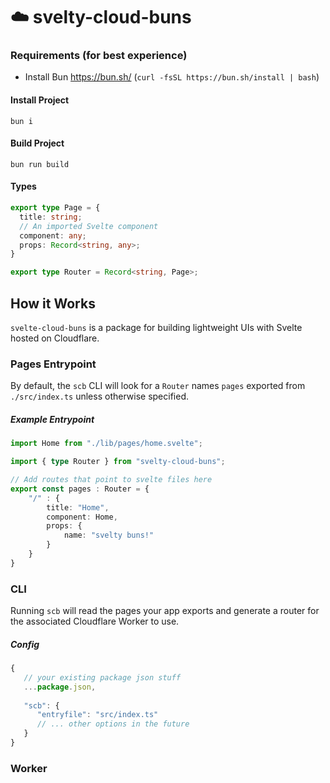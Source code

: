 # ☁️ svelty-cloud-buns
### Requirements (for best experience)
- Install Bun https://bun.sh/ (`curl -fsSL https://bun.sh/install | bash`)

#### Install Project
`bun i`

#### Build Project
`bun run build`

#### Types
```typescript
export type Page = {
  title: string;
  // An imported Svelte component
  component: any;
  props: Record<string, any>;
}

export type Router = Record<string, Page>;
```

## How it Works
`svelte-cloud-buns` is a package for building lightweight UIs with Svelte hosted on Cloudflare.

### Pages Entrypoint
By default, the `scb` CLI will look for a `Router` names `pages` exported from `./src/index.ts` unless otherwise specified.

##### Example Entrypoint
```typescript
import Home from "./lib/pages/home.svelte";

import { type Router } from "svelty-cloud-buns";

// Add routes that point to svelte files here
export const pages : Router = {
    "/" : {
        title: "Home",
        component: Home,
        props: {
            name: "svelty buns!"
        }
    }    
}
```

### CLI
Running `scb` will read the pages your app exports and generate a router for the associated Cloudflare Worker to use.

##### Config
```js
{
   // your existing package json stuff
   ...package.json,
   
   "scb": {
      "entryfile": "src/index.ts"
      // ... other options in the future
   }
}
```

### Worker





